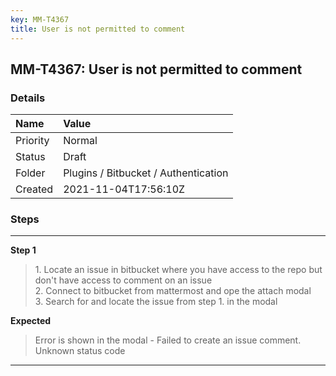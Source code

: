 ```yaml
---
key: MM-T4367
title: User is not permitted to comment
---
```


## MM-T4367: User is not permitted to comment

### Details

| Name     | Value                                |
| :------- | :----------------------------------- |
| Priority | Normal                               |
| Status   | Draft                                |
| Folder   | Plugins / Bitbucket / Authentication |
| Created  | 2021-11-04T17:56:10Z                 |

### Steps

<hr/>

**Step 1**

> <article>1. Locate an issue in bitbucket where you have access to the repo but don't have access to comment on an issue<br />2. Connect to bitbucket from mattermost and ope the attach modal<br />3. Search for and locate the issue from step 1. in the modal</article>

**Expected**

> <article>Error is shown in the modal - Failed to create an issue comment. Unknown status code</article>

<hr/>
